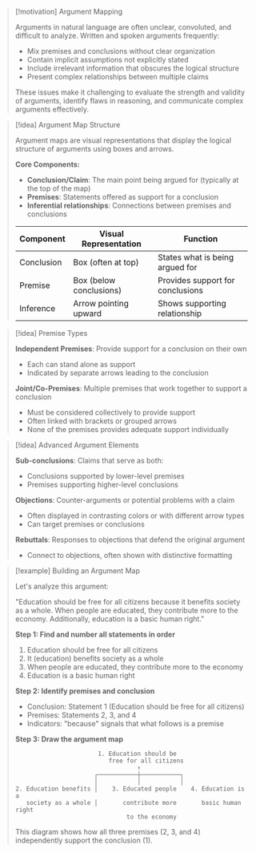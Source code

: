 > [!motivation] Argument Mapping
> 
> Arguments in natural language are often unclear, convoluted, and difficult to analyze. Written and spoken arguments frequently:
> 
> - Mix premises and conclusions without clear organization
> - Contain implicit assumptions not explicitly stated
> - Include irrelevant information that obscures the logical structure
> - Present complex relationships between multiple claims
> 
> These issues make it challenging to evaluate the strength and validity of arguments, identify flaws in reasoning, and communicate complex arguments effectively.

> [!idea] Argument Map Structure
> 
> Argument maps are visual representations that display the logical structure of arguments using boxes and arrows.
> 
> **Core Components:**
> 
> - **Conclusion/Claim**: The main point being argued for (typically at the top of the map)
> - **Premises**: Statements offered as support for a conclusion
> - **Inferential relationships**: Connections between premises and conclusions
> 
> |Component|Visual Representation|Function|
> |---|---|---|
> |Conclusion|Box (often at top)|States what is being argued for|
> |Premise|Box (below conclusions)|Provides support for conclusions|
> |Inference|Arrow pointing upward|Shows supporting relationship|

> [!idea] Premise Types
> 
> **Independent Premises**: Provide support for a conclusion on their own
> 
> - Each can stand alone as support
> - Indicated by separate arrows leading to the conclusion
> 
> **Joint/Co-Premises**: Multiple premises that work together to support a conclusion
> 
> - Must be considered collectively to provide support
> - Often linked with brackets or grouped arrows
> - None of the premises provides adequate support individually

> [!idea] Advanced Argument Elements
> 
> **Sub-conclusions**: Claims that serve as both:
> 
> - Conclusions supported by lower-level premises
> - Premises supporting higher-level conclusions
> 
> **Objections**: Counter-arguments or potential problems with a claim
> 
> - Often displayed in contrasting colors or with different arrow types
> - Can target premises or conclusions
> 
> **Rebuttals**: Responses to objections that defend the original argument
> 
> - Connect to objections, often shown with distinctive formatting

> [!example] Building an Argument Map
> 
> Let's analyze this argument:
> 
> "Education should be free for all citizens because it benefits society as a whole. When people are educated, they contribute more to the economy. Additionally, education is a basic human right."
> 
> **Step 1: Find and number all statements in order**
> 
> 1. Education should be free for all citizens
> 2. It (education) benefits society as a whole
> 3. When people are educated, they contribute more to the economy
> 4. Education is a basic human right
> 
> **Step 2: Identify premises and conclusion**
> 
> - Conclusion: Statement 1 (Education should be free for all citizens)
> - Premises: Statements 2, 3, and 4
> - Indicators: "because" signals that what follows is a premise
> 
> **Step 3: Draw the argument map**
> 
> ```
>                        1. Education should be
>                           free for all citizens
>                                   ↑
>                       ┌───────────┼───────────┐
>                       │           │           │
> 2. Education benefits │    3. Educated people    4. Education is a
>    society as a whole │       contribute more       basic human right
>                                to the economy
> ```
> 
> This diagram shows how all three premises (2, 3, and 4) independently support the conclusion (1).